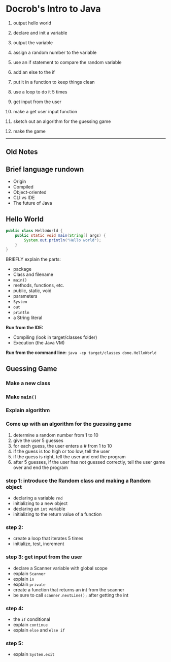 # Docrob's Intro to Java

1. output hello world

1. declare and init a variable

1. output the variable

1. assign a random number to the variable

1. use an if statement to compare the random variable

1. add an else to the if

1. put it in a function to keep things clean

1. use a loop to do it 5 times 

1. get input from the user 

1. make a get user input function 

1. sketch out an algorithm for the guessing game

1. make the game

------------------

## Old Notes

## Brief language rundown

- Origin
- Compiled
- Object-oriented
- CLI vs IDE
- The future of Java

## Hello World
```java
public class HelloWorld {
    public static void main(String[] args) {
        System.out.println("Hello world");
    }
}
```
BRIEFLY explain the parts:
- package
- Class and filename
- `main()`
- methods, functions, etc.
- public, static, void
- parameters
- `System`
- `out`
- `println`
- a String literal

**Run from the IDE:**

- Compiling (look in target/classes folder)
- Execution (the Java VM)

**Run from the command line:**
`java -cp target/classes done.HelloWorld`

## Guessing Game

### Make a new class

### Make `main()`

### Explain algorithm 

### Come up with an algorithm for the guessing game

1. determine a random number from 1 to 10
2. give the user 5 guesses
3. for each guess, the user enters a # from 1 to 10
4. if the guess is too high or too low, tell the user
5. if the guess is right, tell the user and end the program
6. after 5 guesses, if the user has not guessed correctly, tell the user game over and end the program

### step 1: introduce the Random class and making a Random object
- declaring a variable `rnd`
- initializing to a new object
- declaring an `int` variable
- initializing to the return value of a function

### step 2:
- create a loop that iterates 5 times
- initialize, test, increment

### step 3: get input from the user
- declare a Scanner variable with global scope
- explain `Scanner`
- explain `in`
- explain `private`
- create a function that returns an int from the scanner
- be sure to call `scanner.nextLine();` after getting the int

### step 4: 
- the `if` conditional
- explain `continue`
- explain `else` and `else if`

### step 5:
- explain `System.exit`